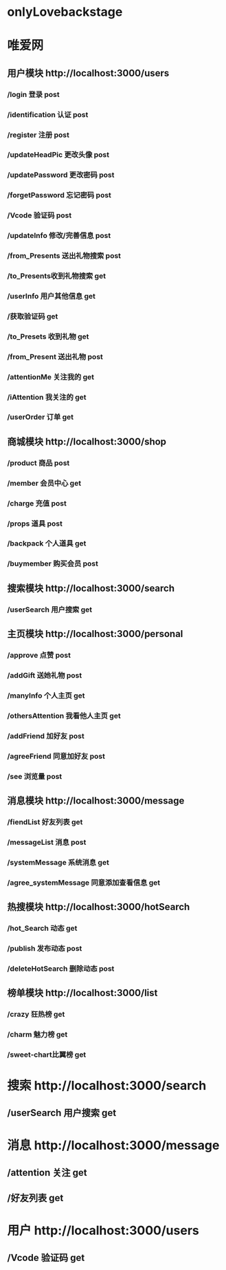 # onlyLovebackstage
# 唯爱网
## 用户模块 http://localhost:3000/users
### /login 登录 post
### /identification 认证 post
### /register 注册 post
### /updateHeadPic 更改头像 post
### /updatePassword 更改密码 post
### /forgetPassword 忘记密码 post
### /Vcode 验证码 post
### /updateInfo 修改/完善信息 post
### /from_Presents 送出礼物搜索 post
### /to_Presents收到礼物搜索 get
### /userInfo 用户其他信息 get
### /获取验证码 get
### /to_Presets 收到礼物 get
### /from_Present 送出礼物 post
### /attentionMe 关注我的 get
### /iAttention 我关注的 get
### /userOrder 订单 get
## 商城模块 http://localhost:3000/shop
### /product 商品 post
### /member 会员中心 get
### /charge 充值 post
### /props 道具 post
### /backpack 个人道具 get
### /buymember 购买会员 post
## 搜索模块 http://localhost:3000/search
### /userSearch 用户搜索 get
## 主页模块 http://localhost:3000/personal
### /approve 点赞 post
### /addGift 送她礼物 post
### /manyInfo 个人主页 get
### /othersAttention 我看他人主页 get
### /addFriend 加好友 post
### /agreeFriend 同意加好友 post
### /see 浏览量 post
## 消息模块 http://localhost:3000/message
### /fiendList 好友列表 get
### /messageList 消息 post
### /systemMessage 系统消息 get
### /agree_systemMessage 同意添加查看信息 get
## 热搜模块 http://localhost:3000/hotSearch
### /hot_Search 动态 get
### /publish 发布动态 post
### /deleteHotSearch 删除动态 post
## 榜单模块 http://localhost:3000/list
### /crazy 狂热榜 get
### /charm 魅力榜 get
### /sweet-chart比翼榜 get
# 搜索 http://localhost:3000/search
## /userSearch 用户搜索 get
# 消息 http://localhost:3000/message
## /attention 关注 get
## /好友列表 get
# 用户 http://localhost:3000/users
## /Vcode 验证码 get